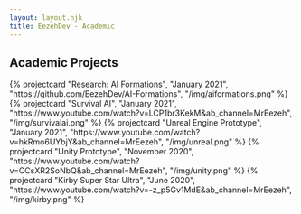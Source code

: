 ```yaml
---
layout: layout.njk
title: EezehDev - Academic
---
```


<section class="games">
  <h2>Academic Projects</h2>
  <div class="project-grid container">
    {% projectcard "Research: AI Formations", "January 2021", "https://github.com/EezehDev/AI-Formations", "/img/aiformations.png" %}
    {% projectcard "Survival AI", "January 2021", "https://www.youtube.com/watch?v=LCP1br3KekM&ab_channel=MrEezeh", "/img/survivalai.png" %}
    {% projectcard "Unreal Engine Prototype", "January 2021", "https://www.youtube.com/watch?v=hkRmo6UYbjY&ab_channel=MrEezeh", "/img/unreal.png" %}
    {% projectcard "Unity Prototype", "November 2020", "https://www.youtube.com/watch?v=CCsXR2SoNbQ&ab_channel=MrEezeh", "/img/unity.png" %}
    {% projectcard "Kirby Super Star Ultra", "June 2020", "https://www.youtube.com/watch?v=-z_p5Gv1MdE&ab_channel=MrEezeh", "/img/kirby.png" %}
  </div>
</section>